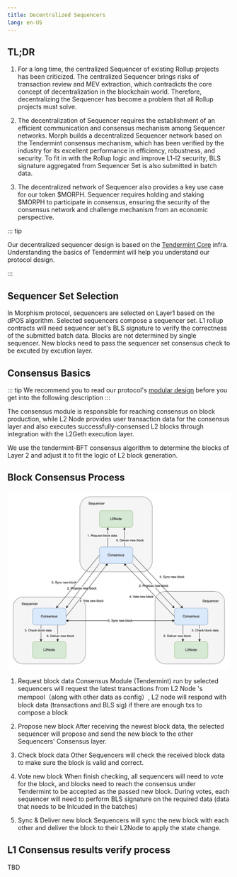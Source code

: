 ```yaml
---
title: Decentralized Sequencers
lang: en-US
---
```



## TL;DR

1. For a long time, the centralized Sequencer of existing Rollup projects has been criticized. The centralized Sequencer brings risks of transaction review and MEV extraction, which contradicts the core concept of decentralization in the blockchain world. Therefore, decentralizing the Sequencer has become a problem that all Rollup projects must solve.

2. The decentralization of Sequencer requires the establishment of an efficient communication and consensus mechanism among Sequencer networks. Morph builds a decentralized Sequencer network based on the Tendermint consensus mechanism, which has been verified by the industry for its excellent performance in efficiency, robustness, and security. To fit in with the Rollup logic and improve L1-l2 security, BLS signature aggregated from Sequencer Set is also submitted in batch data.

3. The decentralized network of Sequencer also provides a key use case for our token $MORPH. Sequencer requires holding and staking $MORPH to participate in consensus, ensuring the security of the consensus network and challenge mechanism from an economic perspective.



::: tip <nbsp />

Our decentralized sequencer design is based on the [Tendermint Core](https://docs.tendermint.com/v0.34/) infra. Understanding the basics of Tendermint will help you understand our protocol design.

:::

## Sequencer Set Selection

In Morphism protocol, sequencers are selected on Layer1 based on the dPOS algorithm. Selected sequencers compose a sequencer set. L1 rollup contracts will need sequencer set's BLS signature to verify the correctness of the submitted batch data.
Blocks are not determined by single sequencer. New blocks need to pass the sequencer set consensus check to be excuted by excution layer.

## Consensus Basics
::: tip <nbsp />
 We recommend you to read our protocol's [modular design](./Architecture.md) before you get into the following description
:::

The consensus module is responsible for reaching consensus on block production, while L2 Node provides user transaction data for the consensus layer and also executes successfully-consensed L2 blocks through integration with the L2Geth execution layer. 

We use the tendermint-BFT consensus algorithm to determine the blocks of Layer 2 and adjust it to fit the logic of L2 block generation.


## Block Consensus Process

![consensusBasic](../../assets/docs/protocol/Dese/consensusBlock.png)


1. Request block data
Consensus Module (Tendermint) run by selected sequencers will request the latest transactions from L2 Node 's mempool（along with other data as config）, L2 node will respond with block data (transactions and BLS sig) if there are enough txs to compose a block

2. Propose new block
After receiving the newest block data, the selected sequencer will propose and send the new block to the other Sequencers' Consensus layer.

3. Check block data
 Other Sequencers will check the received block data to make sure the block is valid and correct.

4. Vote new block
When finish checking, all sequencers will need to vote for the block, and blocks need to reach the consensus under Tendermint to be accepted as the passed new block. During votes, each sequencer will need to perform BLS signature on the required data (data that needs to be lnlcuded in the batches)

5. Sync & Deliver new block
Sequencers will sync the new block with each other and deliver the block to their L2Node to apply the state change.

## L1 Consensus results verify process

TBD